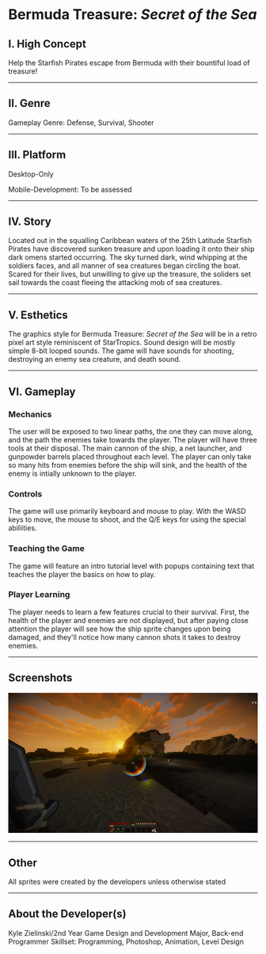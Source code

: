 # Bermuda Treasure: *Secret* *of* *the* *Sea*
## I. High Concept
Help the Starfish Pirates escape from Bermuda with their bountiful load of treasure!

---
## II. Genre
Gameplay Genre: Defense, Survival, Shooter

---
## III. Platform
Desktop-Only 

Mobile-Development: To be assessed

---
## IV. Story
Located out in the squalling Caribbean waters of the 25th Latitude Starfish Pirates have discovered
sunken treasure and upon loading it onto their ship dark omens started occurring. The sky turned 
dark, wind whipping at the soldiers faces, and all manner of sea creatures began circling the boat.
Scared for their lives, but unwilling to give up the treasure, the soliders set sail towards the
coast fleeing the attacking mob of sea creatures.

---
## V. Esthetics
The graphics style for Bermuda Treasure: *Secret* *of* *the* *Sea* will be in a retro pixel art style reminiscent of StarTropics. Sound design will be mostly simple 8-bit looped sounds. The game will have sounds for shooting, destroying an enemy sea creature, and death sound. 

---
## VI. Gameplay
### Mechanics
The user will be exposed to two linear paths, the one they can move along, and the path the enemies take towards the player. The player will have three tools at their disposal. The main cannon of the ship, a net launcher, and gunpowder barrels placed throughout each level. The player can only take so many hits from enemies before the ship will sink, and the health of the enemy is intially unknown to the player.
### Controls
The game will use primarily keyboard and mouse to play. With the WASD keys to move, the mouse to shoot, and the Q/E keys for using the special abiliities.
### Teaching the Game
The game will feature an intro tutorial level with popups containing text that teaches the player the basics on how to play.
### Player Learning
The player needs to learn a few features crucial to their survival. First, the health of the player and enemies are not displayed, but after paying close attention the player will see how the ship sprite changes upon being damaged, and they'll notice how many cannon shots it takes to destroy enemies.

---
## Screenshots
![Tutorial Screenshot][screenshot1]

[screenshot1]:media/screenshot1.png

---
## Other
All sprites were created by the developers unless otherwise stated

---
## About the Developer(s)
Kyle Zielinski/2nd Year Game Design and Development Major, Back-end Programmer 
Skillset: Programming, Photoshop, Animation, Level Design